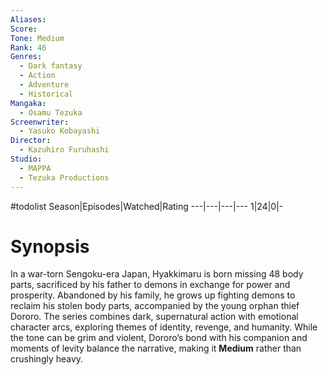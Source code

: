```yaml
---
Aliases:
Score:
Tone: Medium
Rank: 46
Genres:
  - Dark fantasy
  - Action
  - Adventure
  - Historical
Mangaka:
  - Osamu Tezuka
Screenwriter:
  - Yasuko Kobayashi
Director:
  - Kazuhiro Furuhashi
Studio:
  - MAPPA
  - Tezuka Productions
---
```

#todolist
Season|Episodes|Watched|Rating
---|---|---|---
1|24|0|-

# Synopsis
In a war-torn Sengoku-era Japan, Hyakkimaru is born missing 48 body parts, sacrificed by his father to demons in exchange for power and prosperity. Abandoned by his family, he grows up fighting demons to reclaim his stolen body parts, accompanied by the young orphan thief Dororo. The series combines dark, supernatural action with emotional character arcs, exploring themes of identity, revenge, and humanity. While the tone can be grim and violent, Dororo’s bond with his companion and moments of levity balance the narrative, making it **Medium** rather than crushingly heavy.